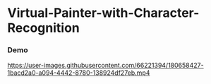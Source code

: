 # Virtual-Painter-with-Character-Recognition

### Demo



https://user-images.githubusercontent.com/66221394/180658427-1bacd2a0-a094-4442-8780-138924df27eb.mp4

